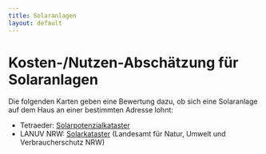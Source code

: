 ```yaml
---
title: Solaranlagen
layout: default
---
```


# Kosten-/Nutzen-Abschätzung für Solaranlagen

Die folgenden Karten geben eine Bewertung dazu, ob sich eine Solaranlage auf dem Haus an einer bestimmten Adresse lohnt:

* Tetraeder: [Solarpotenzialkataster](https://www.solare-stadt.de/home/Solarpotenzialkataster)
* LANUV NRW: [Solarkataster](https://www.energieatlas.nrw.de/site/karte_solarkataster) (Landesamt für Natur, Umwelt und Verbraucherschutz NRW)
